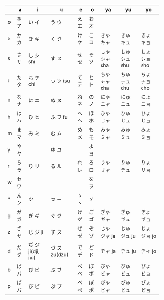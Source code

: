 |   | a     | i                  | u             | e     | o     | ya            | yu             | yo            |
|---|-------|--------------------|---------------|-------|-------|---------------|----------------|---------------|
| ∅ | あ ア | い イ              | う ウ         | え エ | お オ |               |                |               |
| k | か カ | き キ              | く ク         | け ケ | こ コ | きゃ キャ     | きゅ キュ      | きょ キョ     |
| s | さ サ | し シ shi          | す ス         | せ セ | そ ソ | しゃ シャ sha | しゅ シュ shu  | しょ ショ sho |
| t | た タ | ち チ chi          | つ ツ tsu     | て テ | と ト | ちゃ チャ cha | ちゅ チュ chu  | ちょ チョ cho |
| n | な ナ | に ニ              | ぬ ヌ         | ね ネ | の ノ | にゃ ニャ     | にゅ ニュ      | にょ ニョ     |
| h | は ハ | ひ ヒ              | ふ フ fu      | へ ヘ | ほ ホ | ひゃ ヒャ     | ひゅ ヒュ      | ひょ ヒョ     |
| m | ま マ | み ミ              | む ム         | め メ | も モ | みゃ ミャ     | みゅ ミュ      | みょ ミョ     |
| y | や ヤ |                    | ゆ ユ         |       | よ ヨ |               |                |               |
| r | ら ラ | り リ              | る ル         | れ レ | ろ ロ | りゃ リャ     | りゅ チュ      | りょ リョ     |
| w | わ ワ |                    |               |       | を ヲ |               |                |               |
| * | ん ン | ツ                 | つ ー         | ゝ ヽ | ゞ    |               |                |               |
| g | が ガ | ぎ ギ              | ぐ グ         | げ ゲ | ご ゴ | ぎゃ ギャ     | ぎゅ   ギュ    | ぎょ ギョ     |
| z | ざ ザ | じ ジ ji           | ず ズ         | ぜ ゼ | ぞ ゾ | じゃ ジャ ja  | じゅ   ジュ ju | じょ ジョ jo  |
| d | だ ダ | ぢ ジ ji(dji, jyi) | づ ズ zu(dzu) | で デ | ど ド | ヂャ ja       | ヂュ ju        | ヂィ jo       |
| b | ば バ | び ビ              | ぶ ブ         | べ ベ | ぼ ボ | びゃ ビャ     | びゅ ビュ      | びょ ビョ     |
| p | ぱ パ | ぴ ピ              | ぷ プ         | ぺ ペ | ぽ ポ | ぴゃ ピャ     | ぴゅ ピュ      | ぴょ ピョ     |